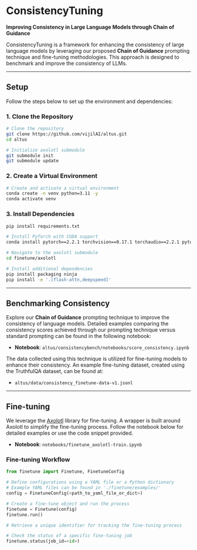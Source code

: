 # ConsistencyTuning
**Improving Consistency in Large Language Models through Chain of Guidance**

ConsistencyTuning is a framework for enhancing the consistency of large language models by leveraging our proposed **Chain of Guidance** prompting technique and fine-tuning methodologies. This approach is designed to benchmark and improve the consistency of LLMs.

---

## Setup

Follow the steps below to set up the environment and dependencies:

### 1. Clone the Repository
```bash
# Clone the repository
git clone https://github.com/vijilAI/altus.git
cd altus

# Initialize axolotl submodule
git submodule init
git submodule update
```

### 2. Create a Virtual Environment
```bash
# Create and activate a virtual environment
conda create -n venv python=3.11 -y
conda activate venv
```

### 3. Install Dependencies
```bash
pip install requirements.txt

# Install PyTorch with CUDA support
conda install pytorch==2.2.1 torchvision==0.17.1 torchaudio==2.2.1 pytorch-cuda=12.1 -c pytorch -c nvidia

# Navigate to the axolotl submodule
cd finetune/axolotl

# Install additional dependencies
pip install packaging ninja
pip install -e '.[flash-attn,deepspeed]'
```

---

## Benchmarking Consistency

Explore our **Chain of Guidance** prompting technique to improve the consistency of language models. Detailed examples comparing the consistency scores achieved through our prompting technique versus standard prompting can be found in the following notebook:

- **Notebook**: `altus/consistencybench/notebooks/score_consistency.ipynb`

The data collected using this technique is utilized for fine-tuning models to enhance their consistency. An example fine-tuning dataset, created using the TruthfulQA dataset, can be found at:

- `altus/data/consistency_finetune-data-v1.jsonl`

---

## Fine-tuning

We leverage the [Axolotl](https://github.com/axolotl-ai-cloud/axolotl) library for fine-tuning. A wrapper is built around Axolotl to simplify the fine-tuning process. Follow the notebook below for detailed examples or use the code snippet provided.

- **Notebook**: `notebooks/finetune_axolotl-train.ipynb`

### Fine-tuning Workflow
```python
from finetune import Finetune, FinetuneConfig

# Define configurations using a YAML file or a Python dictionary
# Example YAML files can be found in './finetune/examples/'
config = FinetuneConfig(<path_to_yaml_file_or_dict>)

# Create a fine-tune object and run the process
finetune = Finetune(config)
finetune.run()

# Retrieve a unique identifier for tracking the fine-tuning process

# Check the status of a specific fine-tuning job
finetune.status(job_id=<id>)
```